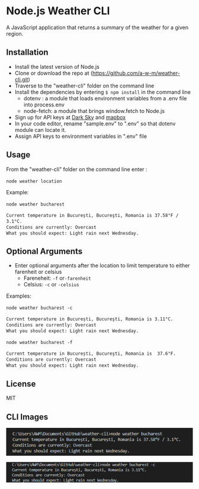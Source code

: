 # Node.js Weather CLI

A JavaScript application that returns a summary of the weather for a given region.

## Installation

- Install the latest version of Node.js
- Clone or download the repo at (https://github.com/a-w-m/weather-cli.git)
- Traverse to the "weather-cli" folder on the command line
- Install the dependencies by entering `$ npm install` in the command line
    - dotenv : a module that loads environment variables from a .env file into process.env
    - node-fetch: a module that brings window.fetch to Node.js
- Sign up for API keys at [Dark Sky](https://darksky.net/dev) and [mapbox](https://mapbox.com)
- In your code editor, rename "sample.env" to ".env" so that dotenv module can locate it. 
- Assign API keys to environment variables in ".env" file

## Usage

From the "weather-cli" folder on the command line enter :

`node weather location`

Example:

`node weather bucharest`

```
Current temperature in București, Bucureşti, Romania is 37.58°F / 3.1°C.
Conditions are currently: Overcast
What you should expect: Light rain next Wednesday.
```

## Optional Arguments 

- Enter optional arguments after the location to limit temperature to either farenheit or celsius
    - Fareneheit:
        `-f` or`-farenheit`
    - Celsius: 
        `-c` or `-celsius`

Examples:

`node weather bucharest -c`

```
Current temperature in București, Bucureşti, Romania is 3.11°C.
Conditions are currently: Overcast
What you should expect: Light rain next Wednesday.
```

`node weather bucharest -f`

```
Current temperature in București, Bucureşti, Romania is  37.6°F.
Conditions are currently: Overcast
What you should expect: Light rain next Wednesday.
```

## License 

MIT

## CLI Images

![example 1](https://github.com/a-w-m/weather-cli/blob/master/images/weather-cli-sample.PNG?raw=true)

![example 2](https://github.com/a-w-m/weather-cli/blob/master/images/weather-cli-sample-2.PNG?raw=true)